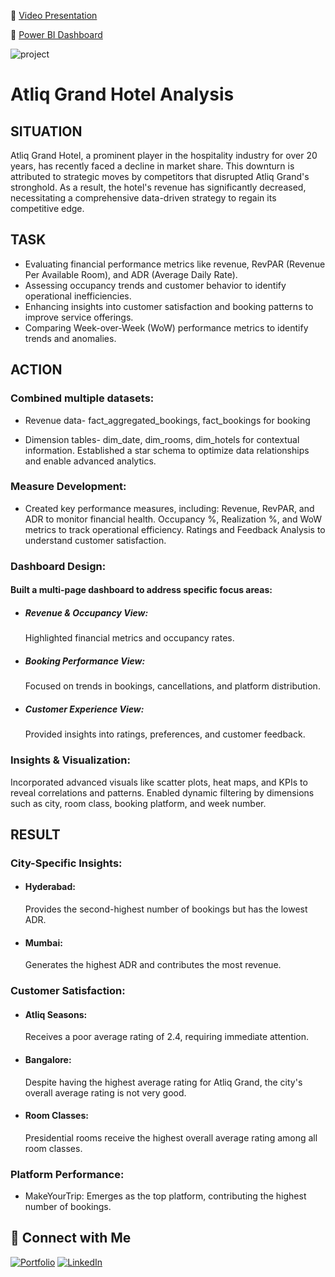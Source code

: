 📌 [Video Presentation](https://www.linkedin.com/posts/kuldeep-tanwar2845_%F0%9D%97%A5%F0%9D%97%B2%F0%9D%98%80%F0%9D%98%82%F0%9D%97%BA%F0%9D%97%B6%F0%9D%97%BB%F0%9D%97%B4-%F0%9D%97%A0%F0%9D%98%86-%F0%9D%97%97%F0%9D%97%AE%F0%9D%98%81%F0%9D%97%AE-%F0%9D%97%94%F0%9D%97%BB%F0%9D%97%AE%F0%9D%97%B9%F0%9D%98%86-activity-7281245614414217216-y29k?utm_source=share&utm_medium=member_desktop)

📌 [Power BI Dashboard](https://app.powerbi.com/view?r=eyJrIjoiOTMxYmQwZWMtZGM3MC00NTQ3LTg4YTItMDg0OGFhNjc1NWE0IiwidCI6ImM2ZTU0OWIzLTVmNDUtNDAzMi1hYWU5LWQ0MjQ0ZGM1YjJjNCJ9)

![project](https://github.com/tanwar2845/Hotel-Grand/blob/main/Images/Screenshot.png)

# Atliq Grand Hotel Analysis
## SITUATION
Atliq Grand Hotel, a prominent player in the hospitality industry for over 20 years, has recently faced a decline in market share.
This downturn is attributed to strategic moves by competitors that disrupted Atliq Grand's stronghold. As a result, the hotel's 
revenue has significantly decreased, necessitating a comprehensive data-driven strategy to regain its competitive edge.

## TASK
   * Evaluating financial performance metrics like revenue, RevPAR (Revenue Per Available Room), and ADR (Average Daily Rate).
   * Assessing occupancy trends and customer behavior to identify operational inefficiencies.
   * Enhancing insights into customer satisfaction and booking patterns to improve service offerings.
   * Comparing Week-over-Week (WoW) performance metrics to identify trends and anomalies.

## ACTION
### Combined multiple datasets:


   * Revenue data-
      fact_aggregated_bookings, 
      fact_bookings for booking 

   * Dimension tables- 
      dim_date, 
      dim_rooms, 
      dim_hotels 
   for contextual information.
   Established a star schema to optimize data relationships and enable advanced analytics.

### Measure Development:
* Created key performance measures, including:
  Revenue, RevPAR, and ADR to monitor financial health.
  Occupancy %, Realization %, and WoW metrics to track operational efficiency.
  Ratings and Feedback Analysis to understand customer satisfaction.

### Dashboard Design:
#### Built a multi-page dashboard to address specific focus areas:

  * ##### Revenue & Occupancy View:
      Highlighted financial metrics and occupancy rates.
  * ##### Booking Performance View: 
      Focused on trends in bookings, cancellations, and platform distribution.
  * ##### Customer Experience View: 
      Provided insights into ratings, preferences, and customer feedback.

### Insights & Visualization:
Incorporated advanced visuals like scatter plots, heat maps, and KPIs to reveal correlations and patterns.
Enabled dynamic filtering by dimensions such as city, room class, booking platform, and week number.

## RESULT

### City-Specific Insights:

* #### Hyderabad:
  Provides the second-highest number of bookings but has the lowest ADR.
* #### Mumbai:
   Generates the highest ADR and contributes the most revenue.

### Customer Satisfaction:

* #### Atliq Seasons:
   Receives a poor average rating of 2.4, requiring immediate attention.
* #### Bangalore: 
   Despite having the highest average rating for Atliq Grand, the city's overall average rating is not very good.
* #### Room Classes: 
   Presidential rooms receive the highest overall average rating among all room classes.
  
### Platform Performance:

  * MakeYourTrip: Emerges as the top platform, contributing the highest number of bookings.

## 🔗 Connect with Me
[![Portfolio](https://img.shields.io/badge/Portfolio-000?style=for-the-badge&logo=vercel&logoColor=yellow)](https://tanwar2845.github.io/kuldeep.tanwar.portfolio/)
[![LinkedIn](https://img.shields.io/badge/LinkedIn-0077B5?style=for-the-badge&logo=linkedin&logoColor=white)](https://www.linkedin.com/in/kuldeep-tanwar2845) 

